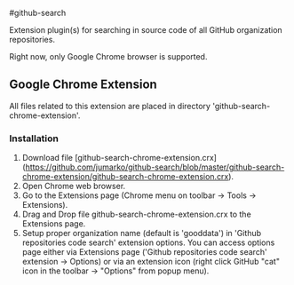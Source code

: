 #github-search


Extension plugin(s) for searching in source code of all GitHub organization repositories.

Right now, only Google Chrome browser is supported. 


## Google Chrome Extension 

All files related to this extension are placed in directory 'github-search-chrome-extension'.

### Installation
1. Download file [github-search-chrome-extension.crx] (https://github.com/jumarko/github-search/blob/master/github-search-chrome-extension/github-search-chrome-extension.crx).
2. Open Chrome web browser.
3. Go to the Extensions page (Chrome menu on toolbar -> Tools -> Extensions).
4. Drag and Drop file github-search-chrome-extension.crx to the Extensions page.
5. Setup proper organization name (default is 'gooddata') in 'Github repositories code search' extension options. You can access options page either via Extensions page ('Github repositories code search' extension -> Options) or via an extension icon (right click GitHub "cat" icon in the toolbar -> "Options" from popup menu). 
